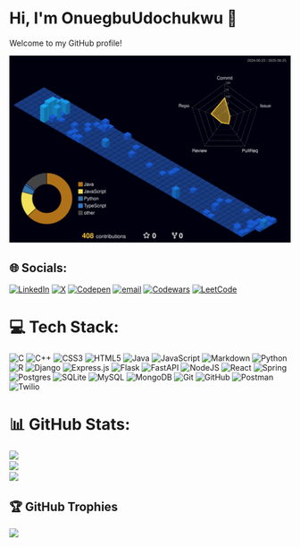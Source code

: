 <!--## Hi there 👋

<!--
**OnuegbuUdochukwu/OnuegbuUdochukwu** is a ✨ _special_ ✨ repository because its `README.md` (this file) appears on your GitHub profile.

Here are some ideas to get you started:

- 🔭 I’m currently working on ...
- 🌱 I’m currently learning ...
- 👯 I’m looking to collaborate on ...
- 🤔 I’m looking for help with ...
- 💬 Ask me about ...
- 📫 How to reach me: ...
- 😄 Pronouns: ...
- ⚡ Fun fact: ...
-->
# Hi, I'm OnuegbuUdochukwu 👋

Welcome to my GitHub profile!
<!--
Here is my 3D GitHub contribution calendar:

![3D Green Animated Calendar](https://github.com/OnuegbuUdochukwu/OnuegbuUdochukwu/raw/main/profile-3d-contrib/profile-green-animate.svg)

![3D Season Animated Calendar](https://github.com/OnuegbuUdochukwu/OnuegbuUdochukwu/raw/main/profile-3d-contrib/profile-season-animate.svg)
-->
![3D Night View](https://github.com/OnuegbuUdochukwu/OnuegbuUdochukwu/raw/main/profile-3d-contrib/profile-night-view.svg)


## 🌐 Socials:
[![LinkedIn](https://img.shields.io/badge/LinkedIn-%230077B5.svg?logo=linkedin&logoColor=white)](https://linkedin.com/in/www.linkedin.com/in/udochukwu-onuegbu-672096277) [![X](https://img.shields.io/badge/X-black.svg?logo=X&logoColor=white)](https://x.com/https://x.com/zzaBeast) [![Codepen](https://img.shields.io/badge/Codepen-000000?logo=codepen&logoColor=white)](https://codepen.io/https://codepen.io/Udochukwu-Onuegbu-the-selector) [![email](https://img.shields.io/badge/Email-D14836?logo=gmail&logoColor=white)](mailto:onuegbuudochukwu6@gmail.com) [![Codewars](https://img.shields.io/badge/Codewars-272727.svg?logo=codewars&logoColor=white)](https://www.codewars.com/users/OnuegbuUdochukwu) [![LeetCode](https://img.shields.io/badge/LeetCode-FFA116.svg?logo=leetcode&logoColor=black)](https://leetcode.com/u/OnuegbuUdochukwu/)

# 💻 Tech Stack:
![C](https://img.shields.io/badge/c-%2300599C.svg?style=for-the-badge&logo=c&logoColor=white) ![C++](https://img.shields.io/badge/c++-%2300599C.svg?style=for-the-badge&logo=c%2B%2B&logoColor=white) ![CSS3](https://img.shields.io/badge/css3-%231572B6.svg?style=for-the-badge&logo=css3&logoColor=white) ![HTML5](https://img.shields.io/badge/html5-%23E34F26.svg?style=for-the-badge&logo=html5&logoColor=white) ![Java](https://img.shields.io/badge/java-%23ED8B00.svg?style=for-the-badge&logo=openjdk&logoColor=white) ![JavaScript](https://img.shields.io/badge/javascript-%23323330.svg?style=for-the-badge&logo=javascript&logoColor=%23F7DF1E) ![Markdown](https://img.shields.io/badge/markdown-%23000000.svg?style=for-the-badge&logo=markdown&logoColor=white) ![Python](https://img.shields.io/badge/python-3670A0?style=for-the-badge&logo=python&logoColor=ffdd54) ![R](https://img.shields.io/badge/r-%23276DC3.svg?style=for-the-badge&logo=r&logoColor=white) ![Django](https://img.shields.io/badge/django-%23092E20.svg?style=for-the-badge&logo=django&logoColor=white) ![Express.js](https://img.shields.io/badge/express.js-%23404d59.svg?style=for-the-badge&logo=express&logoColor=%2361DAFB) ![Flask](https://img.shields.io/badge/flask-%23000.svg?style=for-the-badge&logo=flask&logoColor=white) ![FastAPI](https://img.shields.io/badge/FastAPI-005571?style=for-the-badge&logo=fastapi) ![NodeJS](https://img.shields.io/badge/node.js-6DA55F?style=for-the-badge&logo=node.js&logoColor=white) ![React](https://img.shields.io/badge/react-%2320232a.svg?style=for-the-badge&logo=react&logoColor=%2361DAFB) ![Spring](https://img.shields.io/badge/spring-%236DB33F.svg?style=for-the-badge&logo=spring&logoColor=white) ![Postgres](https://img.shields.io/badge/postgres-%23316192.svg?style=for-the-badge&logo=postgresql&logoColor=white) ![SQLite](https://img.shields.io/badge/sqlite-%2307405e.svg?style=for-the-badge&logo=sqlite&logoColor=white) ![MySQL](https://img.shields.io/badge/mysql-4479A1.svg?style=for-the-badge&logo=mysql&logoColor=white) ![MongoDB](https://img.shields.io/badge/MongoDB-%234ea94b.svg?style=for-the-badge&logo=mongodb&logoColor=white) ![Git](https://img.shields.io/badge/git-%23F05033.svg?style=for-the-badge&logo=git&logoColor=white) ![GitHub](https://img.shields.io/badge/github-%23121011.svg?style=for-the-badge&logo=github&logoColor=white) ![Postman](https://img.shields.io/badge/Postman-FF6C37?style=for-the-badge&logo=postman&logoColor=white) ![Twilio](https://img.shields.io/badge/Twilio-F22F46?style=for-the-badge&logo=Twilio&logoColor=white)
# 📊 GitHub Stats:
![](https://github-readme-stats.vercel.app/api?username=OnuegbuUdochukwu&theme=blue_navy&hide_border=false&include_all_commits=true&count_private=false)<br/>
![](https://nirzak-streak-stats.vercel.app/?user=OnuegbuUdochukwu&theme=blue_navy&hide_border=false)<br/>
![](https://github-readme-stats.vercel.app/api/top-langs/?username=OnuegbuUdochukwu&theme=blue_navy&hide_border=false&include_all_commits=true&count_private=false&layout=compact)

## 🏆 GitHub Trophies
![](https://github-profile-trophy.vercel.app/?username=OnuegbuUdochukwu&theme=blue_navy&no-frame=false&no-bg=true&margin-w=4)
<!-- 
### 🔝 Top Contributed Repo
![](https://github-contributor-stats.vercel.app/api?username=OnuegbuUdochukwu&limit=5&theme=dark&combine_all_yearly_contributions=true)

---
[![](https://visitcount.itsvg.in/api?id=OnuegbuUdochukwu&icon=0&color=1)](https://visitcount.itsvg.in)

<!-- Proudly created with GPRM ( https://gprm.itsvg.in ) -->
